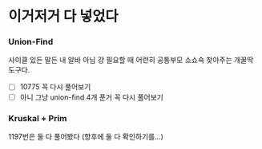 # 이거저거 다 넣었다 

### Union-Find
사이클 있든 말든 내 알바 아님
걍 필요할 때 어련히 공통부모 쇼쇼쇽 찾아주는 개꿀딱 도구다.

- [ ] 10775 꼭 다시 풀어보기 
- [ ] 아니 그냥 union-find 4개 푼거 꼭 다시 풀어보기
### Kruskal  +  Prim

1197번은 둘 다 풀어봤다 (향후에 둘 다 확인하기를...)

